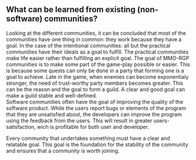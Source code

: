 ## What can be learned from existing (non-software) communities?
Looking at the different communities, it can be concluded that most of the communities have one thing in common: they work because they have a goal. In the case of the intentional communities: all but the practical communities have their ideals as a goal to fulfill. The practical communities make life easier rather than fulfilling an explicit goal.
The goal of MMO-RGP communities is to make some part of the game-play possible or easier. This is because some quests can only be done in a party that forming one is a goal to achieve. Late in the game, when enemies can become exponentialy stronger, the need of trust-worthy party members becomes greater. This can be the reason and the goal to form a guild. A clear and good goal can make a guild stable and well-defined.  
Software communities often have the goal of improving the quality of the software product. While the users report bugs or elements of the program that they are unsatisfied about, the developers can improve the program using the feedback from the users. This will result in greater users-satisfaction, wich is profitable for both user and developer.

Every community that undertakes something must have a clear and relatable goal. This goal is the foundation for the stability of the community and ensures that a community is worth joining.
